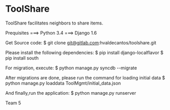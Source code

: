 # ToolShare 

ToolShare facilitates neighbors to share items.


Prequisites
===> Python 3.4
===> Django 1.6

Get Source code:
$ git clone git@gitlab.com:hvaldecantos/toolshare.git

Please install the following dependencies:
$ pip install django-localflavor
$ pip install south

For migration, execute: 
$ python manage.py syncdb --migrate

After migrations are done, please run the command for loading initial data
$ python manage.py loaddata ToolMgmt/initial_data.json

And finally,run the application:
$ python manage.py runserver

Team 5 
